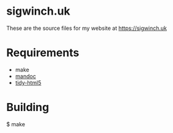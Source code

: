 # sigwinch.uk

These are the source files for my website at https://sigwinch.uk

# Requirements

  * make
  * [mandoc](http://mdocml.bsd.lv/)
  * [tidy-html5](http://www.html-tidy.org/)

# Building

  $ make

